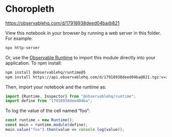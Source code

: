# Choropleth

https://observablehq.com/d/17918938deed04ba@821

View this notebook in your browser by running a web server in this folder. For
example:

~~~sh
npx http-server
~~~

Or, use the [Observable Runtime](https://github.com/observablehq/runtime) to
import this module directly into your application. To npm install:

~~~sh
npm install @observablehq/runtime@5
npm install https://api.observablehq.com/d/17918938deed04ba@821.tgz?v=3
~~~

Then, import your notebook and the runtime as:

~~~js
import {Runtime, Inspector} from "@observablehq/runtime";
import define from "17918938deed04ba";
~~~

To log the value of the cell named “foo”:

~~~js
const runtime = new Runtime();
const main = runtime.module(define);
main.value("foo").then(value => console.log(value));
~~~
